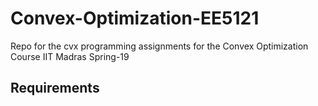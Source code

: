 # Convex-Optimization-EE5121
Repo for the cvx programming assignments for the Convex Optimization Course IIT Madras Spring-19

## Requirements
